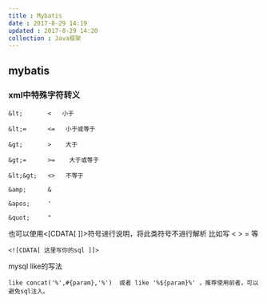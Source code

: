 ```yaml
---
title : Mybatis
date : 2017-8-29 14:19
updated : 2017-8-29 14:20
collection : Java框架
---
```


## mybatis

### xml中特殊字符转义

```
&lt;       <   小于

&lt;=      <=   小于或等于

&gt;       >    大于

&gt;=      >=    大于或等于

&lt;&gt;   <>   不等于

&amp;      & 

&apos;     '

&quot;     "
```

也可以使用<[CDATA[ ]]>符号进行说明，将此类符号不进行解析 比如写 < > = 等

```
<![CDATA[ 这里写你的sql ]]>  
```

mysql like的写法

```
like concat('%',#{param},'%')  或者 like '%${param}%' ，推荐使用前者，可以避免sql注入。
```
